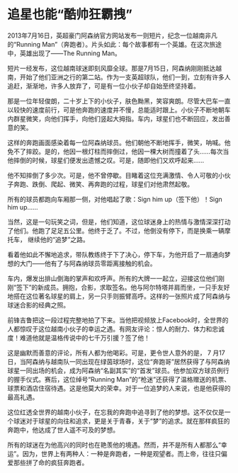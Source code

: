 # 追星也能“酷帅狂霸拽”

2013年7月16日，英超豪门阿森纳官方网站发布一则短片，纪念一位越南非凡的“Running Man”（奔跑者）。片头如此：每个故事都有一个英雄。在这次旅途中，英雄出现了——The Running Man。 

短片一经发布，这位越南球迷即刻风靡全球。那是7月15日，阿森纳刚刚抵达越南，开始了他们亚洲之行的第二站。作为一支英超球队，他们一到，立刻有许多人追赶，渐渐地，许多人放弃了，可是有一位小伙子却自始至终坚持着。 

那是一位年轻俊朗，二十岁上下的小伙子，肤色黝黑，笑容爽朗。尽管大巴车一直以较快的速度前行，可是他奔跑的速度并不慢，总能适时跟上。小伙子不断地朝车内群星微笑，向他们挥手，向他们竖起大拇指。车内，球星们也不断回应，发出善意的笑。 

这样的奔跑画面感染着每一位阿森纳球员。他们朝他不断地挥手，微笑，呐喊。他免不了摔跤。是的，他因一根灯柱而摔倒过，他因一棵大树而撞着了头……每次当他摔倒的时候，球星们便发出遗憾之叹。可是，随即他们又欢呼起来…… 

他不知摔倒了多少次。可是，他不曾停歇。目睹着这位充满激情、令人可敬的小伙子奔跑、跌倒、爬起、微笑、再奔跑的过程，球星们对他肃然起敬。 

所有的球员都跑向车厢那一侧，对他唱起了歌：Sign him up（签下他）！Sign him up…… 

当然，这是一句玩笑之词，但是，他们知道，这位球迷身上的热情与激情深深打动了他们。他跑了足足五公里。他终于乏了。不过，他倒没有停下，而是换乘一辆摩托车， 继续他的“追梦”之路。 

看着他如此不懈地追求，带队教练终于下了决心，停下车，为他开启了一扇通向梦想的大门——他有了与阿森纳球员零距离接触的机会。 

车内，爆发出排山倒海的掌声和欢呼声。所有的大牌一一起立，迎接这位他们刚刚“签下”的新成员。拥抱，合影，求取签名。他与阿尔特塔并肩而坐，一只手友好地搭在这位著名球星的肩上，另一只手则振臂高呼。这样的一张照片成了阿森纳与球迷合影的经典之照。 

前锋吉鲁把这一段过程完整地拍了下来。当他把视频放上Facebook时，全世界的人都惊叹于这位越南小伙子的幸运之遇。有网友评论：惊人的耐力、体力和忠诚度！难道他就是温格传说中的七千万引援？签了他！ 

这是幽默而善意的评论，所有人都为他喝彩。可是，更令世人意外的是， 7 月17日，当阿森纳与越南队一同出现在绿茵球场时，这位“奔跑哥”居然获得了与阿森纳球星一同出场的机会，成为阿森纳“名副其实”的“首发”球员。他参加双方球员例行的握手仪式。赛后，这位绰号“Running Man”的“枪迷”还获得了温格赠送的机票、球票和酒店住宿待遇。这是他莫大的荣幸。对于一位追梦的人来说，也是他获得的最高礼遇。 

这位红透全世界的越南小伙子，在忘我的奔跑中追寻到了他的梦想。这不仅仅是一个球迷对于球星的向往和追求，更是关于青春，关于“梦”的追求。就在那样疯狂的奔跑中，他达成了世人遥不可及的梦想。 

所有的球迷在为他高兴的同时也在艳羡他的境遇。然而，并不是所有人都那么“幸运”。因为，世界上有两种人：一种是奔跑者，一种是观望者。而上帝，往往只偏爱那些拼了命的疯狂奔跑者。